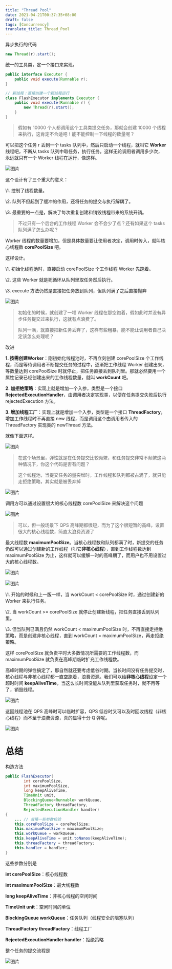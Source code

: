 ```yaml
---
title: "Thread Pool"
date: 2021-04-21T00:37:35+08:00
draft: false
tags: [Concurrency]
translate_title: Thread_Pool
---
```


异步执行的代码

```java
new Thread(r).start();
```

统一的工具类，定一个接口来实现。

```java
public interface Executor {
    public void execute(Runnable r);
}
```

```java
// 新线程：直接创建一个新线程运行
class FlashExecutor implements Executor {
    public void execute(Runnable r) {
        new Thread(r).start();
    }
}
```

> 假如有 10000 个人都调用这个工具类提交任务，那就会创建 10000 个线程来执行，这肯定不合适吧！能不能控制一下线程的数量呢？

可以把这个任务 r 丢到一个 tasks 队列中，然后只启动一个线程，就叫它 **Worker** 线程吧，不断从 tasks 队列中取任务，执行任务。这样无论调用者调用多少次，永远就只有一个 Worker 线程在运行，像这样。

![图片](https://cdn.kayleh.top/gh/kayleh/cdn4/Thread-pool/640.gif)

这个设计有了三个重大的意义：

\1. 控制了线程数量。

\2. 队列不但起到了缓冲的作用，还将任务的提交与执行解耦了。

\3. 最重要的一点是，解决了每次重复创建和销毁线程带来的系统开销。

> 不过只有一个后台的工作线程 Worker 会不会少了点？还有如果这个 tasks 队列满了怎么办呢？

Worker 线程的数量要增加，但是具体数量要让使用者决定，调用时传入，就叫核心线程数 **corePoolSize** 吧。

这样设计。

\1. 初始化线程池时，直接启动 corePoolSize 个工作线程 Worker 先跑着。

\2. 这些 Worker 就是死循环从队列里取任务然后执行。

\3. execute 方法仍然是直接把任务放到队列，但队列满了之后直接抛弃

![图片](https://cdn.kayleh.top/gh/kayleh/cdn4/Thread-pool/640-1618937229662.gif)

> 初始化的时候，就创建了一堆 Worker 线程在那空跑着，假如此时并没有异步任务提交过来执行，这就有点浪费了。
>
> 队列一满，就直接把新任务丢弃了，这样有些粗暴，能不能让调用者自己决定该怎么处理呢？

改进

**1. 按需创建Worker**：刚初始化线程池时，不再立刻创建 corePoolSize 个工作线程，而是等待调用者不断提交任务的过程中，逐渐把工作线程 Worker 创建出来，等数量达到 corePoolSize 时就停止，把任务直接丢到队列里。那就必然要用一个属性记录已经创建出来的工作线程数量，就叫 **workCount** 吧。

**2. 加拒绝策略**：实现上就是增加一个入参，类型是一个接口 **RejectedExecutionHandler**，由调用者决定实现类，以便在任务提交失败后执行 rejectedExecution 方法。

**3. 增加线程工厂**：实现上就是增加一个入参，类型是一个接口 **ThreadFactory**，增加工作线程时不再直接 new 线程，而是调用这个由调用者传入的 ThreadFactory 实现类的 newThread 方法。

就像下面这样。

![图片](https://cdn.kayleh.top/gh/kayleh/cdn4/Thread-pool/640-1618937168495.gif)

> 在这个场景里，弹性就是在任务提交比较频繁，和任务提交非常不频繁这两种情况下，你这个代码是否有问题？
>
> 这个线程池，当提交任务的量突增时，工作线程和队列都被占满了，就只能走拒绝策略，其实就是被丢弃掉

![图片](https://cdn.kayleh.top/gh/kayleh/cdn4/Thread-pool/640-1618937173510.gif)

调用方可以通过设置很大的核心线程数 corePoolSize 来解决这个问题

![图片](https://cdn.kayleh.top/gh/kayleh/cdn4/Thread-pool/640-1618937221389.gif)

> 可以，但一般场景下 QPS 高峰期都很短，而为了这个很短暂的高峰，设置很大的核心线程数，简直太浪费资源了

最大线程数 **maximumPoolSize**。当核心线程数和队列都满了时，新提交的任务仍然可以通过创建新的工作线程（叫它**非核心线程**），直到工作线程数达到 maximumPoolSize 为止，这样就可以缓解一时的高峰期了，而用户也不用设置过大的核心线程数。

![图片](https://cdn.kayleh.top/gh/kayleh/cdn4/Thread-pool/640.png)

![图片](https://cdn.kayleh.top/gh/kayleh/cdn4/Thread-pool/640-1618937269134.gif)

\1. 开始的时候和上一版一样，当 workCount < corePoolSize 时，通过创建新的 Worker 来执行任务。

\2. 当 workCount >= corePoolSize 就停止创建新线程，把任务直接丢到队列里。

\3. 但当队列已满且仍然 workCount < maximumPoolSize 时，不再直接走拒绝策略，而是创建非核心线程，直到 workCount = maximumPoolSize，再走拒绝策略。

这样 corePoolSize 就负责平时大多数情况所需要的工作线程数，而 maximumPoolSize 就负责在高峰期临时扩充工作线程数。

高峰时期的弹性搞定了，那自然就还要考虑低谷时期。当长时间没有任务提交时，核心线程与非核心线程都一直空跑着，浪费资源。我们可以给**非核心线程**设定一个超时时间 **keepAliveTime**，当这么长时间没能从队列里获取任务时，就不再等了，销毁线程。

![图片](https://cdn.kayleh.top/gh/kayleh/cdn4/Thread-pool/640-1618937263714.gif)

这回线程池在 QPS 高峰时可以临时扩容，QPS 低谷时又可以及时回收线程（非核心线程）而不至于浪费资源，真的显得十分 Q 弹呢。

![图片](https://cdn.kayleh.top/gh/kayleh/cdn4/Thread-pool/640-1618937301920.gif)



#    总结   

构造方法

```java
public FlashExecutor(
        int corePoolSize,
        int maximumPoolSize,
        long keepAliveTime,
        TimeUnit unit,
        BlockingQueue<Runnable> workQueue,
        ThreadFactory threadFactory,
        RejectedExecutionHandler handler) 
{
    ... // 省略一些参数校验
    this.corePoolSize = corePoolSize;
    this.maximumPoolSize = maximumPoolSize;
    this.workQueue = workQueue;
    this.keepAliveTime = unit.toNanos(keepAliveTime);
    this.threadFactory = threadFactory;
    this.handler = handler;
}
```

这些参数分别是

**int corePoolSize**：核心线程数

**int maximumPoolSize**：最大线程数

**long keepAliveTime**：非核心线程的空闲时间

**TimeUnit unit**：空闲时间的单位

**BlockingQueue workQueue**：任务队列（线程安全的阻塞队列）

**ThreadFactory threadFactory**：线程工厂

**RejectedExecutionHandler handler**：拒绝策略

整个任务的提交流程是

![图片](https://cdn.kayleh.top/gh/kayleh/cdn4/Thread-pool/640.webp)

